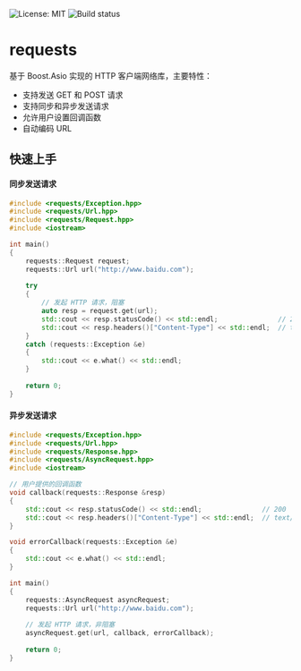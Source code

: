 ![License: MIT](https://img.shields.io/badge/License-MIT-yellow.svg) ![Build status](https://travis-ci.org/senlinzhan/requests.svg?branch=master)
# requests
基于 Boost.Asio 实现的 HTTP 客户端网络库，主要特性：
- 支持发送 GET 和 POST 请求
- 支持同步和异步发送请求
- 允许用户设置回调函数
- 自动编码 URL
## 快速上手
#### 同步发送请求
```C++
#include <requests/Exception.hpp>
#include <requests/Url.hpp>
#include <requests/Request.hpp>
#include <iostream>

int main()
{
    requests::Request request;
    requests::Url url("http://www.baidu.com");
    
    try
    {
        // 发起 HTTP 请求，阻塞
        auto resp = request.get(url);
        std::cout << resp.statusCode() << std::endl;               // 200
        std::cout << resp.headers()["Content-Type"] << std::endl;  // text/html        
    }
    catch (requests::Exception &e)
    {
        std::cout << e.what() << std::endl;        
    }	
		
    return 0;
}
```
#### 异步发送请求
```C++
#include <requests/Exception.hpp>
#include <requests/Url.hpp>
#include <requests/Response.hpp>
#include <requests/AsyncRequest.hpp>
#include <iostream>

// 用户提供的回调函数
void callback(requests::Response &resp)
{
    std::cout << resp.statusCode() << std::endl;               // 200
    std::cout << resp.headers()["Content-Type"] << std::endl;  // text/html
}

void errorCallback(requests::Exception &e)
{
    std::cout << e.what() << std::endl;
}

int main()
{
    requests::AsyncRequest asyncRequest;
    requests::Url url("http://www.baidu.com");
    
    // 发起 HTTP 请求，非阻塞
    asyncRequest.get(url, callback, errorCallback);
    
    return 0;
}
```
